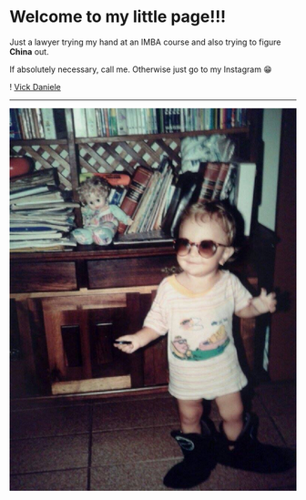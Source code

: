 # Welcome to my little page!!!


Just a lawyer trying my hand at an IMBA  course and also trying to figure **China** out. 

If absolutely necessary,  call me. Otherwise just go to my Instagram 😁


! [Vick Daniele](/@vickdaniele) 



------------------------------------------------------------------------------------------



![kid me](/FB_IMG_1570456276928.jpg) 

